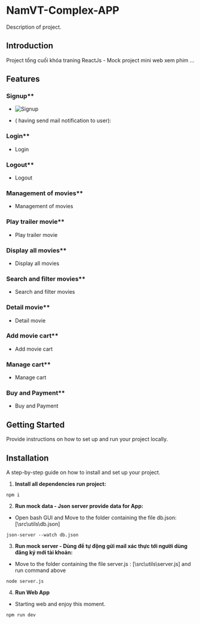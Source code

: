 # NamVT-Complex-APP

Description of project.

## Introduction

Project tổng cuối khóa traning ReactJs - Mock project mini web xem phim ...

## Features
### Signup**
- ![Signup]('../images/signin.png')

-  ( having send mail notification to user): 
 
### Login**
- Login
### Logout**
- Logout
### Management of movies**
- Management of movies
### Play trailer movie**
- Play trailer movie
### Display all movies**
- Display all movies
### Search and filter movies**
- Search and filter movies
### Detail movie**
- Detail movie
### Add movie cart**
- Add movie cart
### Manage cart**
- Manage cart
### Buy and Payment**
- Buy and Payment
## Getting Started

Provide instructions on how to set up and run your project locally.

## Installation

A step-by-step guide on how to install and set up your project.
1. **Install all dependencies run project:**
```
npm i
```

2. **Run mock data - Json server provide data for App:**
- Open bash GUI and Move to the folder containing the file db.json: [\src\utils\db.json]

```
json-server --watch db.json
```

3. **Run mock server  - Dùng để tự động gửi mail xác thực tới người dùng đăng ký mới tài khoản:**
- Move to the folder containing the file server.js : [\src\utils\server.js] and run command above

```
node server.js
```
4. **Run Web App**
- Starting web and enjoy this moment.
```
npm run dev
```